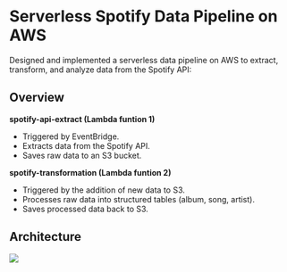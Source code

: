 
# Serverless Spotify Data Pipeline on AWS

Designed and implemented a serverless data pipeline on AWS to extract, transform, and analyze data from the Spotify API:


## Overview

**spotify-api-extract (Lambda funtion 1)**
- Triggered by EventBridge.
- Extracts data from the Spotify API.
- Saves raw data to an S3 bucket.

**spotify-transformation (Lambda funtion 2)**
- Triggered by the addition of new data to S3.
- Processes raw data into structured tables (album, song, artist).
- Saves processed data back to S3.



## Architecture
![](https://res.cloudinary.com/dix4vcfxa/image/upload/v1716804323/j7h5noxepvtpcus6q0qd.png)